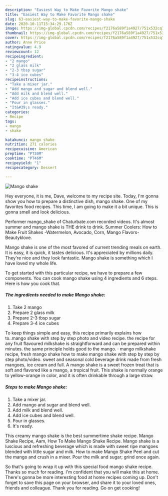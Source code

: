 ```yaml
---
description: "Easiest Way to Make Favorite Mango shake"
title: "Easiest Way to Make Favorite Mango shake"
slug: 63-easiest-way-to-make-favorite-mango-shake
date: 2020-10-11T15:34:29.176Z
image: https://img-global.cpcdn.com/recipes/f2176a589f1a4927/751x532cq70/mango-shake-recipe-main-photo.jpg
thumbnail: https://img-global.cpcdn.com/recipes/f2176a589f1a4927/751x532cq70/mango-shake-recipe-main-photo.jpg
cover: https://img-global.cpcdn.com/recipes/f2176a589f1a4927/751x532cq70/mango-shake-recipe-main-photo.jpg
author: Anne Price
ratingvalue: 4.9
reviewcount: 12
recipeingredient:
- "2 mango"
- "2 glass milk"
- "2-3 tbsp sugar"
- "3-4 ice cubes"
recipeinstructions:
- "Take a mixer jar."
- "Add mango and sugar and blend well."
- "Add milk and blend well."
- "Add ice cubes and blend well."
- "Pour in glasses."
- "It&#39;s ready."
categories:
- Recipe
tags:
- mango
- shake

katakunci: mango shake 
nutrition: 271 calories
recipecuisine: American
preptime: "PT30M"
cooktime: "PT46M"
recipeyield: "1"
recipecategory: Dessert

---
```



![Mango shake](https://img-global.cpcdn.com/recipes/f2176a589f1a4927/751x532cq70/mango-shake-recipe-main-photo.jpg)

Hey everyone, it is me, Dave, welcome to my recipe site. Today, I'm gonna show you how to prepare a distinctive dish, mango shake. One of my favorites food recipes. This time, I am going to make it a bit unique. This is gonna smell and look delicious.

Performer mango_shake of Chaturbate.com recorded videos. It&#39;s almost summer and mango shake is THE drink to drink. Summer Coolers: How to Make Fruit Shakes -Watermelon, Avocado, Corn, Mango Flavors-Beautyklove.

Mango shake is one of the most favored of current trending meals on earth. It is easy, it is quick, it tastes delicious. It's appreciated by millions daily. They're nice and they look fantastic. Mango shake is something which I have loved my whole life.


To get started with this particular recipe, we have to prepare a few components. You can cook mango shake using 4 ingredients and 6 steps. Here is how you cook that.

<!--inarticleads1-->

##### The ingredients needed to make Mango shake:

1. Take 2 mango
1. Prepare 2 glass milk
1. Prepare 2-3 tbsp sugar
1. Prepare 3-4 ice cubes


To keep things simple and easy, this recipe primarily explains how to..mango shake with step by step photo and video recipe. the recipe for any fruit flavoured milkshake is straightforward and can be prepared within minutes. the same principle holds good to the mango. · mango milkshake recipe, fresh mango shake how to make mango shake with step by step by step photo/video. sweet and seasonal cold beverage drink made from fresh mangoes, ice cream and full. A mango shake is a sweet frozen treat that is soft and flavored like a mango, a tropical fruit. This shake is normally orange to yellow-orange in color, and it is often drinkable through a large straw. 

<!--inarticleads2-->

##### Steps to make Mango shake:

1. Take a mixer jar.
1. Add mango and sugar and blend well.
1. Add milk and blend well.
1. Add ice cubes and blend well.
1. Pour in glasses.
1. It&#39;s ready.


This creamy mango shake is the best summertime shake recipe. Mango Shake Recipe, Aam, How To Make Mango Shake Recipe. Mango shake is a luscious and refreshing beverage which is made with sweet ripe mangoes blended with little sugar and milk. How to make Mango Shake Peel and cut the mango and crush in a mixer. Pour the milk and sugar; grind once again. 

So that's going to wrap it up with this special food mango shake recipe. Thanks so much for reading. I'm confident that you will make this at home. There's gonna be more interesting food at home recipes coming up. Don't forget to save this page on your browser, and share it to your loved ones, friends and colleague. Thank you for reading. Go on get cooking!
